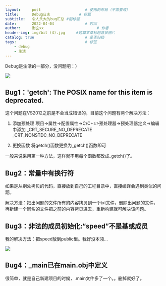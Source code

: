 ```yaml
---
layout:     post   				    # 使用的布局（不需要改）
title:      Debug日志				# 标题 
subtitle:   令人头大的bug汇总 #副标题
date:       2022-04-04 				# 时间
author:     谢玄xx 						# 作者
header-img: img/bit (4).jpg 	#这篇文章标题背景图片
catalog: true 						# 是否归档
tags:								# 标签
    - debug
    - 生活
---
```


Debug是生活的一部分，没问题吧：）

![](https://github.com/xie96808/xie96808.github.io/tree/master/img/meibenling.jpg)

## Bug1：'getch': The POSIX name for this item is deprecated. 

这个问题在VS2012之前是不会当成错误的，目前这个问题有两个解决方法：

1. 添加预处理
项目->属性->配置属性->C/C+±>预处理器->预处理器定义->编辑中添加
_CRT_SECURE_NO_DEPRECATE
_CRT_NONSTDC_NO_DEPRECATE

2. 更换函数
将getch()函数更换为_getch()函数即可

一般来说采用第一种方法，这样就不用每个函数都改成_getch()了。

## Bug2：常量中有换行符

如果是从别处拷贝的代码，直接放到自己的工程目录中，直接编译会遇到类似的问题。

解决方法：把出问题的文件所有的内容拷贝到一个txt文件，删除出问题的文件，再新建一个同名的文件把之前的内容拷贝进去，重新构建就可解决该问题。


## Bug3：非法的成员初始化:“speed”不是基或成员

我的解决方法：把speed放到public里。我好没本领...


![](https://github.com/xie96808/xie96808.github.io/tree/master/img/meibenling.jpg)



## Bug4：_main已在main.obj中定义

很简单，就是自己新建项目的时候，.main文件多了一个。。删掉就好了。

